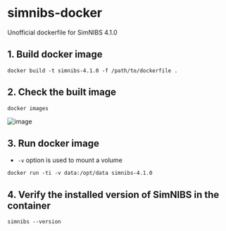 # simnibs-docker
Unofficial dockerfile for SimNIBS 4.1.0

## 1. Build docker image
```
docker build -t simnibs-4.1.0 -f /path/to/dockerfile .
```

## 2. Check the built image
```
docker images
```
![image](https://github.com/user-attachments/assets/0b523600-8bfb-472c-b349-c3fba48b78dc)


## 3. Run docker image
- `-v` option is used to mount a volume
```
docker run -ti -v data:/opt/data simnibs-4.1.0
```

## 4. Verify the installed version of SimNIBS in the container
```
simnibs --version
```
